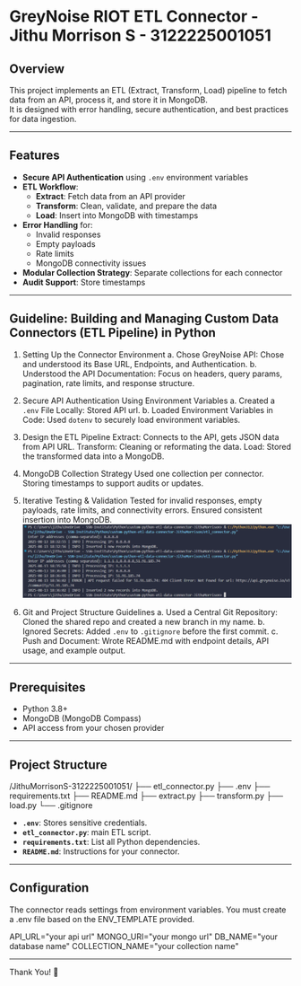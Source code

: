 # GreyNoise RIOT ETL Connector - Jithu Morrison S - 3122225001051

## Overview

This project implements an ETL (Extract, Transform, Load) pipeline to fetch data from an API, process it, and store it in MongoDB.  
It is designed with error handling, secure authentication, and best practices for data ingestion.

---

## Features

- **Secure API Authentication** using `.env` environment variables
- **ETL Workflow**:
  - **Extract**: Fetch data from an API provider
  - **Transform**: Clean, validate, and prepare the data
  - **Load**: Insert into MongoDB with timestamps
- **Error Handling** for:
  - Invalid responses
  - Empty payloads
  - Rate limits
  - MongoDB connectivity issues
- **Modular Collection Strategy**: Separate collections for each connector
- **Audit Support**: Store timestamps

---

## Guideline: Building and Managing Custom Data Connectors (ETL Pipeline) in Python

1. Setting Up the Connector Environment
   a. Chose GreyNoise API: Chose and understood its Base URL, Endpoints, and Authentication.
   b. Understood the API Documentation: Focus on headers, query params, pagination, rate limits, and response structure.

2. Secure API Authentication Using Environment Variables
   a. Created a `.env` File Locally: Stored API url.
   b. Loaded Environment Variables in Code: Used `dotenv` to securely load environment variables.

3. Design the ETL Pipeline
   Extract: Connects to the API, gets JSON data from API URL.
   Transform: Cleaning or reformating the data.
   Load: Stored the transformed data into a MongoDB.

4. MongoDB Collection Strategy
   Used one collection per connector.
   Storing timestamps to support audits or updates.

5. Iterative Testing & Validation
   Tested for invalid responses, empty payloads, rate limits, and connectivity errors.
   Ensured consistent insertion into MongoDB.
   ![alt text](image.png)

6. Git and Project Structure Guidelines
   a. Used a Central Git Repository: Cloned the shared repo and created a new branch in my name.
   b. Ignored Secrets: Added `.env` to `.gitignore` before the first commit.
   c. Push and Document: Wrote README.md with endpoint details, API usage, and example output.

---

## Prerequisites

- Python 3.8+
- MongoDB (MongoDB Compass)
- API access from your chosen provider

---

## Project Structure

/JithuMorrisonS-3122225001051/
├── etl_connector.py
├── .env
├── requirements.txt
├── README.md
├── extract.py
├── transform.py
├── load.py
└── .gitignore

- **`.env`**: Stores sensitive credentials.
- **`etl_connector.py`**: main ETL script.
- **`requirements.txt`**: List all Python dependencies.
- **`README.md`**: Instructions for your connector.

---

## Configuration

The connector reads settings from environment variables. You must create a .env file based on the ENV_TEMPLATE provided.

API_URL="your api url"
MONGO_URI="your mongo url"
DB_NAME="your database name"
COLLECTION_NAME="your collection name"

---

Thank You! 🚀
